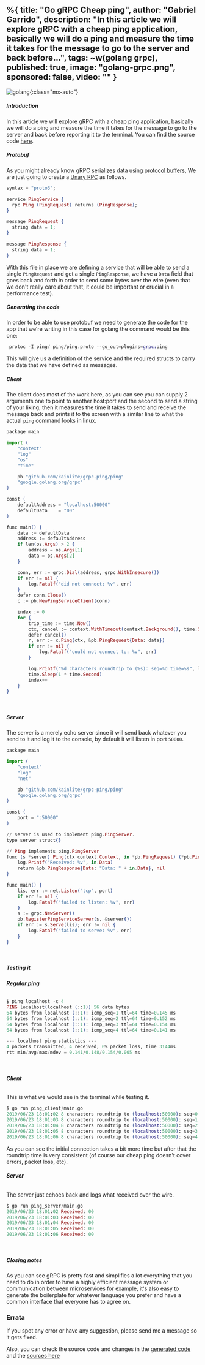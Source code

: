 %{
  title: "Go gRPC Cheap ping",
  author: "Gabriel Garrido",
  description: "In this article we will explore gRPC with a cheap ping application, basically we will do a ping and measure the time it takes for the message to go to the server and back before...",
  tags: ~w(golang grpc),
  published: true,
  image: "golang-grpc.png",
  sponsored: false,
  video: ""
}
---

![golang](/images/golang-grpc.png){:class="mx-auto"}

##### **Introduction**
In this article we will explore gRPC with a cheap ping application, basically we will do a ping and measure the time it takes for the message to go to the server and back before reporting it to the terminal. You can find the source code [here](https://github.com/kainlite/grpc-ping).
<br />

##### **Protobuf**
As you might already know gRPC serializes data using [protocol buffers](https://developers.google.com/protocol-buffers/), We are just going to create a [Unary RPC](https://grpc.io/docs/guides/concepts/) as follows.
```elixir
syntax = "proto3";

service PingService {
  rpc Ping (PingRequest) returns (PingResponse);
}

message PingRequest {
  string data = 1;
}

message PingResponse {
  string data = 1;
}

```
With this file in place we are defining a service that will be able to send a single `PingRequest` and get a single `PingResponse`, we have a `Data` field that goes back and forth in order to send some bytes over the wire (even that we don't really care about that, it could be important or crucial in a performance test).
<br />

##### **Generating the code**
In order to be able to use protobuf we need to generate the code for the app that we're writing in this case for golang the command would be this one:
```elixir
 protoc -I ping/ ping/ping.proto --go_out=plugins=grpc:ping

```
This will give us a definition of the service and the required structs to carry the data that we have defined as messages.
<br />

##### **Client**
The client does most of the work here, as you can see you can supply 2 arguments one to point to another host:port and the second to send a string of your liking, then it measures the time it takes to send and receive the message back and prints it to the screen with a similar line to what the actual `ping` command looks in linux.
```elixir
package main

import (
    "context"
    "log"
    "os"
    "time"

    pb "github.com/kainlite/grpc-ping/ping"
    "google.golang.org/grpc"
)

const (
    defaultAddress = "localhost:50000"
    defaultData    = "00"
)

func main() {
    data := defaultData
    address := defaultAddress
    if len(os.Args) > 2 {
        address = os.Args[1]
        data = os.Args[2]
    }

    conn, err := grpc.Dial(address, grpc.WithInsecure())
    if err != nil {
        log.Fatalf("did not connect: %v", err)
    }
    defer conn.Close()
    c := pb.NewPingServiceClient(conn)

    index := 0
    for {
        trip_time := time.Now()
        ctx, cancel := context.WithTimeout(context.Background(), time.Second)
        defer cancel()
        r, err := c.Ping(ctx, &pb.PingRequest{Data: data})
        if err != nil {
            log.Fatalf("could not connect to: %v", err)
        }

        log.Printf("%d characters roundtrip to (%s): seq=%d time=%s", len(r.Data), address, index, time.Since(trip_time))
        time.Sleep(1 * time.Second)
        index++
    }
}

```
<br />

##### **Server**
The server is a merely echo server since it will send back whatever you send to it and log it to the console, by default it will listen in port `50000`.
```elixir
package main

import (
    "context"
    "log"
    "net"

    pb "github.com/kainlite/grpc-ping/ping"
    "google.golang.org/grpc"
)

const (
    port = ":50000"
)

// server is used to implement ping.PingServer.
type server struct{}

// Ping implements ping.PingServer
func (s *server) Ping(ctx context.Context, in *pb.PingRequest) (*pb.PingResponse, error) {
    log.Printf("Received: %v", in.Data)
    return &pb.PingResponse{Data: "Data: " + in.Data}, nil
}

func main() {
    lis, err := net.Listen("tcp", port)
    if err != nil {
        log.Fatalf("failed to listen: %v", err)
    }
    s := grpc.NewServer()
    pb.RegisterPingServiceServer(s, &server{})
    if err := s.Serve(lis); err != nil {
        log.Fatalf("failed to serve: %v", err)
    }
}

```
<br />

##### **Testing it**
###### **Regular ping**
```elixir
$ ping localhost -c 4
PING localhost(localhost (::1)) 56 data bytes
64 bytes from localhost (::1): icmp_seq=1 ttl=64 time=0.145 ms
64 bytes from localhost (::1): icmp_seq=2 ttl=64 time=0.152 ms
64 bytes from localhost (::1): icmp_seq=3 ttl=64 time=0.154 ms
64 bytes from localhost (::1): icmp_seq=4 ttl=64 time=0.141 ms

--- localhost ping statistics ---
4 packets transmitted, 4 received, 0% packet loss, time 3144ms
rtt min/avg/max/mdev = 0.141/0.148/0.154/0.005 ms

```
<br />

###### **Client**
This is what we would see in the terminal while testing it.
```elixir
$ go run ping_client/main.go                
2019/06/23 18:01:02 8 characters roundtrip to (localhost:50000): seq=0 time=1.941841ms
2019/06/23 18:01:03 8 characters roundtrip to (localhost:50000): seq=1 time=420.992µs
2019/06/23 18:01:04 8 characters roundtrip to (localhost:50000): seq=2 time=401.115µs
2019/06/23 18:01:05 8 characters roundtrip to (localhost:50000): seq=3 time=428.467µs
2019/06/23 18:01:06 8 characters roundtrip to (localhost:50000): seq=4 time=374.057µs

```
As you can see the initial connection takes a bit more time but after that the roundtrip time is very consistent (of course our cheap ping doesn't cover errors, packet loss, etc).
<br />

###### **Server**
The server just echoes back and logs what received over the wire.
```elixir
$ go run ping_server/main.go                       
2019/06/23 18:01:02 Received: 00
2019/06/23 18:01:03 Received: 00
2019/06/23 18:01:04 Received: 00
2019/06/23 18:01:05 Received: 00
2019/06/23 18:01:06 Received: 00

```
<br />

##### **Closing notes**
As you can see gRPC is pretty fast and simplifies a lot everything that you need to do in order to have a highly efficient message system or communication between microservices for example, it's also easy to generate the boilerplate for whatever language you prefer and have a common interface that everyone has to agree on.
<br />

### Errata
If you spot any error or have any suggestion, please send me a message so it gets fixed.

Also, you can check the source code and changes in the [generated code](https://github.com/kainlite/kainlite.github.io) and the [sources here](https://github.com/kainlite/blog)

<br />
